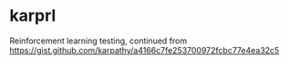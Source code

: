 # karprl
Reinforcement learning testing, continued from 
https://gist.github.com/karpathy/a4166c7fe253700972fcbc77e4ea32c5
